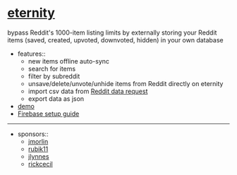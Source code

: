 # [eternity](https://eternity.portals.sh)

bypass Reddit's 1000-item listing limits by externally storing your Reddit items (saved, created, upvoted, downvoted, hidden) in your own database

- features::
	- new items offline auto-sync
	- search for items
	- filter by subreddit
	- unsave/delete/unvote/unhide items from Reddit directly on eternity
	- import csv data from [Reddit data request](https://www.reddit.com/settings/data-request)
	- export data as json
- [demo](https://www.youtube.com/watch?v=4pxXM98ewIc)
- [Firebase setup guide](https://www.youtube.com/watch?v=p9x9orUX2uI)

<hr/>

- sponsors::
	- [jmorlin](https://github.com/jmorlin)
	- [rubik11](https://github.com/rubik11)
	- [jlynnes](https://github.com/jlynnes)
	- [rickcecil](https://github.com/rickcecil)
